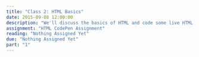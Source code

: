 ```yaml
---
title: "Class 2: HTML Basics"
date: 2015-09-08 12:00:00
description: "We'll discuss the basics of HTML and code some live HTML in class.  We'll also set up GitHub accounts and version control for future assignments."
assignment: "HTML CodePen Assignment"
reading: "Nothing Assigned Yet"
due: "Nothing Assigned Yet"
part: "1"
---
```


